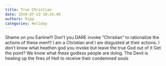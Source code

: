 ```yaml
---
title: True Christian
date: 2019-07-23 20:24:40
authors: Ripp
categories: Holiday
---
```


 Shame on you Earline!!!    Don’t you DARE invoke “Christian” to rationalize the actions of these men!!!
I am a Christian and I am disgusted at their actions.   I don’t know what heathen god you invoke but leave the true God out of it
Get the point?   We know what these godless people are doing.    The Devil is heating up the fires of Hell to receive their condemned souls